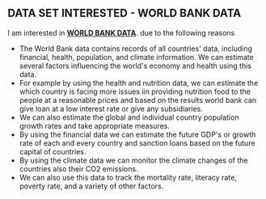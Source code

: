 ## DATA SET INTERESTED - WORLD BANK DATA

I am interested in [**WORLD BANK DATA**](https://data.worldbank.org/). due to the following reasons
- The World Bank data contains records of all countries' data, including financial, health, population, and climate information. We can estimate several factors influencing the world's economy and health using this data.
- For example by using the health and nutrition data, we can estimate the which country is facing more issues iin providing nutrition food to the people at a reasonable prices and based on the results world bank can give loan at a low interest rate or give any subsidiaries.
- We can also estimate the global and individual country population growth rates and take appropriate measures.
- By using the financial data we can estimate the future GDP's or growth rate of each and every country and sanction loans based on the future capital of countries.
- By using the climate data we can monitor the climate changes of the countries also their CO2 emissions.
- We can also use this data to track the mortality rate, literacy rate, poverty rate, and a variety of other factors.
